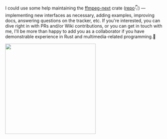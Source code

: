 I could use some help maintaining the [ffmpeg-next](https://crates.io/crates/ffmpeg-next) crate ([repo](https://github.com/zmwangx/rust-ffmpeg)👇️) &mdash; implementing new interfaces as necessary, adding examples, improving docs, answering questions on the tracker, etc. If you're interested, you can dive right in with PRs and/or Wiki contributions, or you can get in touch with me, I'll be more than happy to add you as a collaborator if you have demonstrable experience in Rust and multimedia-related programming.🤝

<a href="https://github.com/zmwangx/rust-ffmpeg" tartet="_blank"><img width="288" src="https://zmwangx.github.io/repocards/rust-ffmpeg.png"></a>
